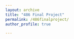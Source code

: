 ```yaml
---
layout: archive
title: "486 Final Project"
permalink: /486finalproject/
author_profile: true

---
```

